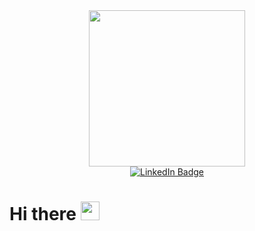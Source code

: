 
<div id="header" align="center">
  <img src="https://media.giphy.com/media/PvvSfSDFoAL5e/giphy.gif" width="250"/>
</div>

<div id="badges" align="center">
    <a href="www.linkedin.com/in/pierre-saumet/">
        <img src="https://img.shields.io/badge/LinkedIn-blue?style=for-the-badge&logo=linkedin&logoColor=white" alt="LinkedIn Badge"/>
    </a>
</div>

<div id="counter" align="center">
    <img src="https://komarev.com/ghpvc/?username=PierreSaumet&style=flat-square&color=blue" alt=""/>
</div>


<h1>
  Hi there
  <img src="https://media.giphy.com/media/hvRJCLFzcasrR4ia7z/giphy.gif" width="30px"/>
</h1>


<!--
**PierreSaumet/PierreSaumet** is a ✨ _special_ ✨ repository because its `README.md` (this file) appears on your GitHub profile.

Here are some ideas to get you started:

- 🔭 I’m currently working on ...
- 🌱 I’m currently learning ...
- 👯 I’m looking to collaborate on ...
- 🤔 I’m looking for help with ...
- 💬 Ask me about ...
- 📫 How to reach me: ...
- 😄 Pronouns: ...
- ⚡ Fun fact: ...
-->


  <!-- <a href="your-twitter-URL">
    <img src="https://img.shields.io/badge/Twitter-blue?style=for-the-badge&logo=twitter&logoColor=white" alt="Twitter Badge"/>
  </a> -->
